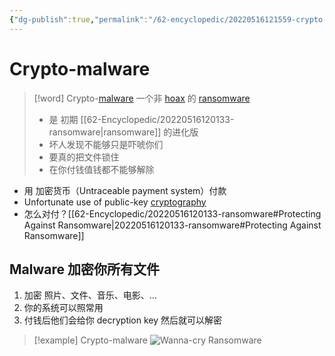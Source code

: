 ```yaml
---
{"dg-publish":true,"permalink":"/62-encyclopedic/20220516121559-crypto-malware/","dgHomeLink":true,"dgPassFrontmatter":false}
---
```



# Crypto-malware

> [!word] Crypto-[malware](20220516095203-malware.md)
> 一个非 [hoax](20220515172412-computer-hoaxes.md) 的 [ransomware](20220516120133-ransomware.md)
> - 是 初期 [[62-Encyclopedic/20220516120133-ransomware|ransomware]] 的进化版 
> - 坏人发现不能够只是吓唬你们
> - 要真的把文件锁住
> - 在你付钱值钱都不能够解除

- 用 加密货币（Untraceable payment system）付款
- Unfortunate use of public-key [cryptography](20220319080532-cryptography.md) 
- 怎么对付？[[62-Encyclopedic/20220516120133-ransomware#Protecting Against Ransomware|20220516120133-ransomware#Protecting Against Ransomware]]

## Malware 加密你所有文件

1. 加密 照片、文件、音乐、电影、…
2. 你的系统可以照常用
3. 付钱后他们会给你 decryption key 然后就可以解密

> [!example] Crypto-malware 
> ![Wanna-cry Ransomware](https://raw.githubusercontent.com/SheepYY039/PicGo-images/main/img/20220602142957.png?token=ANN6KIOBKSWNRVDDUFZ62RTCTBMSE)
